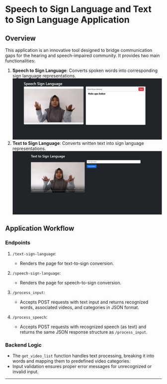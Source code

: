 # Speech to Sign Language and Text to Sign Language Application

## Overview
This application is an innovative tool designed to bridge communication gaps for the hearing and speech-impaired community. It provides two main functionalities:

1. **Speech to Sign Language**: Converts spoken words into corresponding sign language representations.
![Speech to Sign Language](static/images/images2.PNG)
2. **Text to Sign Language**: Converts written text into sign language representations.
![Text to Sign Language](static/images/images1.PNG)

## Application Workflow

### Endpoints

1. `/text-sign-language`:
   - Renders the page for text-to-sign conversion.

2. `/speech-sign-language`:
   - Renders the page for speech-to-sign conversion.

3. `/process_input`:
   - Accepts POST requests with text input and returns recognized words, associated videos, and categories in JSON format.

4. `/process_speech`:
   - Accepts POST requests with recognized speech (as text) and returns the same JSON response structure as `/process_input`.

### Backend Logic
- The `get_video_list` function handles text processing, breaking it into words and mapping them to predefined video categories.
- Input validation ensures proper error messages for unrecognized or invalid input.

---

